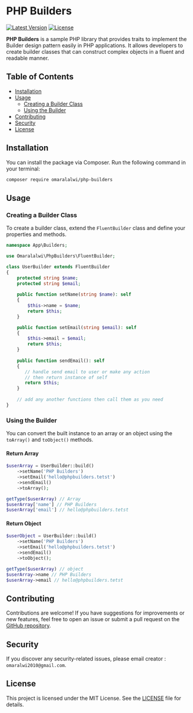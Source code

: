 # PHP Builders

[![Latest Version](https://img.shields.io/github/release/omaralalwi/php-builders.svg?style=flat-square)](https://github.com/omaralalwi/php-builders/releases)
[![License](https://img.shields.io/badge/license-MIT-brightgreen.svg)](https://opensource.org/licenses/MIT)

**PHP Builders** is a sample PHP library that provides traits to implement the Builder design pattern easily in PHP applications. It allows developers to create builder classes that can construct complex objects in a fluent and readable manner.

## Table of Contents

- [Installation](#installation)
- [Usage](#usage)
  - [Creating a Builder Class](#creating-a-builder-class)
  - [Using the Builder](#using-the-builder)
- [Contributing](#contributing)
- [Security](#security)
- [License](#license)

## Installation

You can install the package via Composer. Run the following command in your terminal:

```bash
composer require omaralalwi/php-builders
```

## Usage

### Creating a Builder Class

To create a builder class, extend the `FluentBuilder` class and define your properties and methods.

```php
namespace App\Builders;

use Omaralalwi\PhpBuilders\FluentBuilder;

class UserBuilder extends FluentBuilder
{
    protected string $name;
    protected string $email;
    
    public function setName(string $name): self
    {
        $this->name = $name;
        return $this;
    }

    public function setEmail(string $email): self
    {
        $this->email = $email;
        return $this;
    }
    
    public function sendEmail(): self
    {
       // handle send email to user or make any action
       // then return instance of self
       return $this;
    }
    
    // add any another functions then call them as you need
}
```

### Using the Builder

You can convert the built instance to an array or an object using the `toArray()` and `toObject()` methods.

#### Return Array

```php
$userArray = UserBuilder::build()
    ->setName('PHP Builders')
    ->setEmail('hello@phpbuilders.tetst')
    ->sendEmail()
    ->toArray();

getType($userArray) // Array
$userArray['name'] // PHP Builders
$userArray['email'] // hello@phpbuilders.tetst
```

#### Return Object

```php
$userObject = UserBuilder::build()
    ->setName('PHP Builders')
    ->setEmail('hello@phpbuilders.tetst')
    ->sendEmail()
    ->toObject();

getType($userArray) // object
$userArray->name // PHP Builders
$userArray->email // hello@phpbuilders.tetst
```

## Contributing

Contributions are welcome! If you have suggestions for improvements or new features, feel free to open an issue or submit a pull request on the [GitHub repository](https://github.com/omaralalwi/php-builders).

## Security

If you discover any security-related issues, please email creator : `omaralwi2010@gmail.com`.

## License

This project is licensed under the MIT License. See the [LICENSE](LICENSE) file for details.
